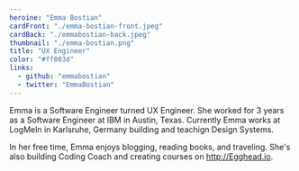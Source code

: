 ```yaml
---
heroine: "Emma Bostian"
cardFront: "./emma-bostian-front.jpeg"
cardBack: "./emmabostian-back.jpeg"
thumbnail: "./emma-bostian.png"
title: "UX Engineer"
color: "#ff003d"
links:
  - github: "emmabostian"
  - twitter: "EmmaBostian"
---
```


Emma is a Software Engineer turned UX Engineer. She worked for 3 years as a Software Engineer at IBM in Austin, Texas. Currently Emma works at LogMeIn in Karlsruhe, Germany building and teachign Design Systems.

In her free time, Emma enjoys blogging, reading books, and traveling. She's also building Coding Coach and creating courses on http://Egghead.io.
